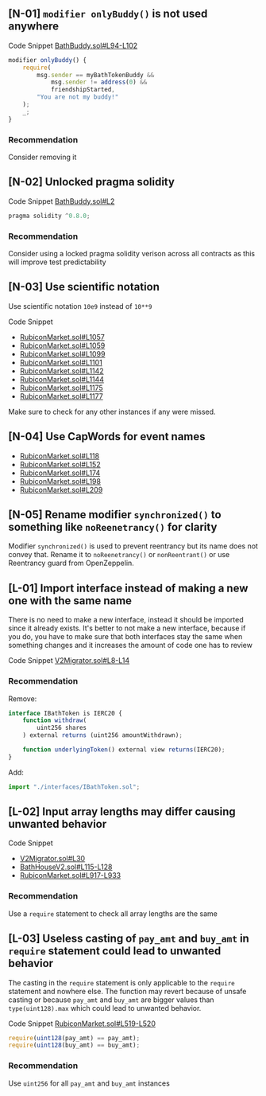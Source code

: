 ## [N-01] `modifier onlyBuddy()` is not used anywhere

Code Snippet [BathBuddy.sol#L94-L102](https://github.com/RubiconDeFi/rubi-protocol-v2/blob/master/contracts/periphery/BathBuddy.sol#L94-L102)

```js
modifier onlyBuddy() {
    require(
        msg.sender == myBathTokenBuddy &&
            msg.sender != address(0) &&
            friendshipStarted,
        "You are not my buddy!"
    );
    _;
}
```

### Recommendation

Consider removing it

## [N-02] Unlocked pragma solidity

Code Snippet [BathBuddy.sol#L2](https://github.com/RubiconDeFi/rubi-protocol-v2/blob/master/contracts/periphery/BathBuddy.sol#L2)

```js
pragma solidity ^0.8.0;
```

### Recommendation

Consider using a locked pragma solidity verison across all contracts as this will improve test predictability

## [N-03] Use scientific notation

Use scientific notation `10e9` instead of `10**9`

Code Snippet

- [RubiconMarket.sol#L1057](https://github.com/RubiconDeFi/rubi-protocol-v2/blob/master/contracts/RubiconMarket.sol#L1057)
- [RubiconMarket.sol#L1059](https://github.com/RubiconDeFi/rubi-protocol-v2/blob/master/contracts/RubiconMarket.sol#L1059)
- [RubiconMarket.sol#L1099](https://github.com/RubiconDeFi/rubi-protocol-v2/blob/master/contracts/RubiconMarket.sol#L1099)
- [RubiconMarket.sol#L1101](https://github.com/RubiconDeFi/rubi-protocol-v2/blob/master/contracts/RubiconMarket.sol#L1101)
- [RubiconMarket.sol#L1142](https://github.com/RubiconDeFi/rubi-protocol-v2/blob/master/contracts/RubiconMarket.sol#L1142)
- [RubiconMarket.sol#L1144](https://github.com/RubiconDeFi/rubi-protocol-v2/blob/master/contracts/RubiconMarket.sol#L1144)
- [RubiconMarket.sol#L1175](https://github.com/RubiconDeFi/rubi-protocol-v2/blob/master/contracts/RubiconMarket.sol#L1175)
- [RubiconMarket.sol#L1177](https://github.com/RubiconDeFi/rubi-protocol-v2/blob/master/contracts/RubiconMarket.sol#L1177)

Make sure to check for any other instances if any were missed.

## [N-04] Use CapWords for event names

- [RubiconMarket.sol#L118](https://github.com/RubiconDeFi/rubi-protocol-v2/blob/master/contracts/RubiconMarket.sol#L118)
- [RubiconMarket.sol#L152](https://github.com/RubiconDeFi/rubi-protocol-v2/blob/master/contracts/RubiconMarket.sol#L152)
- [RubiconMarket.sol#L174](https://github.com/RubiconDeFi/rubi-protocol-v2/blob/master/contracts/RubiconMarket.sol#L174)
- [RubiconMarket.sol#L198](https://github.com/RubiconDeFi/rubi-protocol-v2/blob/master/contracts/RubiconMarket.sol#L198)
- [RubiconMarket.sol#L209](https://github.com/RubiconDeFi/rubi-protocol-v2/blob/master/contracts/RubiconMarket.sol#L209)

## [N-05] Rename modifier `synchronized()` to something like `noReenetrancy()` for clarity

Modifier `synchronized()` is used to prevent reentrancy but its name does not convey that.
Rename it to `noReenetrancy()` or `nonReentrant()` or use Reentrancy guard from OpenZeppelin.

## [L-01] Import interface instead of making a new one with the same name

There is no need to make a new interface, instead it should be imported since it already exists.
It's better to not make a new interface, because if you do, you have to make sure that both interfaces stay the same when something changes and it increases the amount of code one has to review

Code Snippet [V2Migrator.sol#L8-L14](https://github.com/RubiconDeFi/rubi-protocol-v2/blob/master/contracts/V2Migrator.sol#L8-L14)

### Recommendation

Remove:

```js
interface IBathToken is IERC20 {
    function withdraw(
        uint256 shares
    ) external returns (uint256 amountWithdrawn);

    function underlyingToken() external view returns(IERC20);
}
```

Add:

```js
import "./interfaces/IBathToken.sol";
```

## [L-02] Input array lengths may differ causing unwanted behavior

Code Snippet

- [V2Migrator.sol#L30](https://github.com/RubiconDeFi/rubi-protocol-v2/blob/master/contracts/V2Migrator.sol#L30)
- [BathHouseV2.sol#L115-L128](https://github.com/RubiconDeFi/rubi-protocol-v2/blob/master/contracts/BathHouseV2.sol#L115-L128)
- [RubiconMarket.sol#L917-L933](https://github.com/RubiconDeFi/rubi-protocol-v2/blob/master/contracts/RubiconMarket.sol#L917-L933)

### Recommendation

Use a `require` statement to check all array lengths are the same

## [L-03] Useless casting of `pay_amt` and `buy_amt` in `require` statement could lead to unwanted behavior

The casting in the `require` statement is only applicable to the `require` statement and nowhere else.
The function may revert because of unsafe casting or because `pay_amt` and `buy_amt` are bigger values than `type(uint128).max` which could lead to unwanted behavior.

Code Snippet [RubiconMarket.sol#L519-L520](https://github.com/RubiconDeFi/rubi-protocol-v2/blob/master/contracts/RubiconMarket.sol#L519-L520)

```js
require(uint128(pay_amt) == pay_amt);
require(uint128(buy_amt) == buy_amt);
```

### Recommendation

Use `uint256` for all `pay_amt` and `buy_amt` instances
